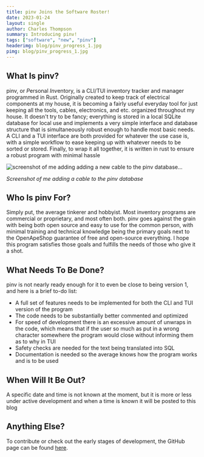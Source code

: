 ```yaml
---
title: pinv Joins the Software Roster!
date: 2023-01-24
layout: single
author: Charles Thompson
summary: Introducing pinv!
tags: ["software", "new", "pinv"]
headerimg: blog/pinv_progress_1.jpg
pimg: blog/pinv_progress_1.jpg
---
```


## What Is pinv?

pinv, or *P*ersonal *Inv*entory, is a CLI/TUI inventory tracker and manager programmed in Rust.
Originally created to keep track of electrical components at my house, it is becoming a fairly useful everyday tool for just keeping all the tools, cables, electronics, and etc. organized throughout my house.
It doesn't try to be fancy; everything is stored in a local SQLite database for local use and implements a very simple interface and database structure that is simultaneously robust enough to handle most basic needs.
A CLI and a TUI interface are both provided for whatever the use case is, with a simple workflow to ease keeping up with whatever needs to be sorted or stored.
Finally, to wrap it all together, it is written in rust to ensure a robust program with minimal hassle

![screenshot of me adding adding a new cable to the pinv database...](/blog/pinv_progress_2.jpg)

*Screenshot of me adding a cable to the pinv database*

## Who Is pinv For?

Simply put, the average tinkerer and hobbyist.
Most inventory programs are commercial or proprietary, and most often both.
pinv goes against the grain with being both open source and easy to use for the common person, with minimal training and technical knowledge being the primary goals next to the OpenApeShop guarantee of free and open-source everything.
I hope this program satisfies those goals and fulfills the needs of those who give it a shot.

## What Needs To Be Done?

pinv is not nearly ready enough for it to even be close to being version 1, and here is a brief to-do list:

 * A full set of features needs to be implemented for both the CLI and TUI version of the program
 * The code needs to be substantially better commented and optimized
 * For speed of development there is an excessive amount of unwraps in the code, which means that if the user so much as put in a wrong character somewhere the program would close without informing them as to why in TUI
 * Safety checks are needed for the text being translated into SQL
 * Documentation is needed so the average knows how the program works and is to be used

## When Will It Be Out?

A specific date and time is not known at the moment, but it is more or less under active development and when a time is known it will be posted to this blog

## Anything Else?

To contribute or check out the early stages of development, the GitHub page can be found [here](https://github.com/Gip-Gip/pinv).
